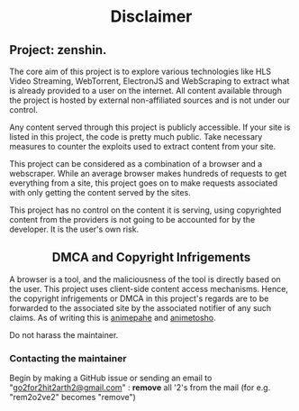 
<h1 align="center">Disclaimer</h1>

## Project: zenshin.

The core aim of this project is to explore various technologies like HLS Video Streaming, WebTorrent, ElectronJS and WebScraping to extract what is already provided to a user on the internet. 
All content available through the project is hosted by external non-affiliated sources and is not under our control.

Any content served through this project is publicly accessible. If your site is listed in this project, the code is pretty much public. Take necessary measures to counter the exploits used to extract content from your site.

This project can be considered as a combination of a browser and a webscraper. While an average browser makes hundreds of requests to get everything from a site, this project goes on to make requests associated with only getting the content served by the sites.

This project has no control on the content it is serving, using copyrighted content from the providers is not going to be accounted for by the developer. It is the user's own risk.


<h2 align="center">DMCA and Copyright Infrigements</h3>

A browser is a tool, and the maliciousness of the tool is directly based on the user.
This project uses client-side content access mechanisms. Hence, the copyright infrigements or DMCA in this project's regards are to be forwarded to the associated site by the associated notifier of any such claims. As of writing this is [animepahe](https://animepahe.ru/) and [animetosho](https://animetosho.org/).

Do not harass the maintainer.

### Contacting the maintainer
Begin by making a GitHub issue or sending an email to "go2for2hit2arth2@gmail.com" : **remove** all '2's from the mail (for e.g. "rem2o2ve2" becomes "remove")
